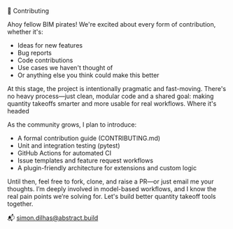 🤝 Contributing

Ahoy fellow BIM pirates! We're excited about every form of contribution, whether it's:

- Ideas for new features
- Bug reports
- Code contributions
- Use cases we haven't thought of
- Or anything else you think could make this better

At this stage, the project is intentionally pragmatic and fast-moving. There's no heavy process—just clean, modular code and a shared goal: making quantity takeoffs smarter and more usable for real workflows.
Where it's headed

As the community grows, I plan to introduce:

- A formal contribution guide (CONTRIBUTING.md)
- Unit and integration testing (pytest)
- GitHub Actions for automated CI
- Issue templates and feature request workflows
- A plugin-friendly architecture for extensions and custom logic

Until then, feel free to fork, clone, and raise a PR—or just email me your thoughts. I’m deeply involved in model-based workflows, and I know the real pain points we’re solving for. Let's build better quantity takeoff tools together.

📬 simon.dilhas@abstract.build

